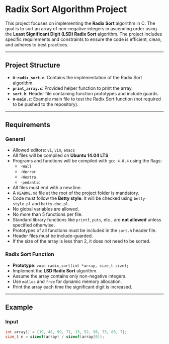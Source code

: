 # Radix Sort Algorithm Project

This project focuses on implementing the **Radix Sort** algorithm in C. The goal is to sort an array of non-negative integers in ascending order using the **Least Significant Digit (LSD) Radix Sort** algorithm. The project includes specific requirements and constraints to ensure the code is efficient, clean, and adheres to best practices.

---

## Project Structure

- **`0-radix_sort.c`**: Contains the implementation of the Radix Sort algorithm.
- **`print_array.c`**: Provided helper function to print the array.
- **`sort.h`**: Header file containing function prototypes and include guards.
- **`0-main.c`**: Example main file to test the Radix Sort function (not required to be pushed to the repository).

---

## Requirements

### General
- Allowed editors: `vi`, `vim`, `emacs`
- All files will be compiled on **Ubuntu 14.04 LTS**
- Programs and functions will be compiled with `gcc 4.8.4` using the flags:
  - `-Wall`
  - `-Werror`
  - `-Wextra`
  - `-pedantic`
- All files must end with a new line.
- A `README.md` file at the root of the project folder is mandatory.
- Code must follow the **Betty style**. It will be checked using `betty-style.pl` and `betty-doc.pl`.
- No global variables are allowed.
- No more than 5 functions per file.
- Standard library functions like `printf`, `puts`, etc., are **not allowed** unless specified otherwise.
- Prototypes of all functions must be included in the `sort.h` header file.
- Header files must be include-guarded.
- If the size of the array is less than 2, it does not need to be sorted.

### Radix Sort Function
- **Prototype**: `void radix_sort(int *array, size_t size);`
- Implement the **LSD Radix Sort** algorithm.
- Assume the array contains only non-negative integers.
- Use `malloc` and `free` for dynamic memory allocation.
- Print the array each time the significant digit is increased.

---

## Example

### Input
```c
int array[] = {19, 48, 99, 71, 13, 52, 96, 73, 86, 7};
size_t n = sizeof(array) / sizeof(array[0]);
